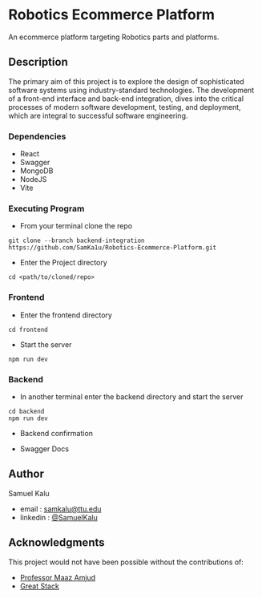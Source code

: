 # Robotics Ecommerce Platform

An ecommerce platform targeting Robotics parts and platforms.

## Description

The primary aim of this project is to explore the design of sophisticated software systems using industry-standard technologies. The development of a front-end interface and back-end integration, dives into the critical processes of modern software development, testing, and deployment, which are integral to successful software engineering.

### Dependencies

* React
* Swagger
* MongoDB
* NodeJS
* Vite

### Executing Program

* From your terminal clone the repo 
```
git clone --branch backend-integration https://github.com/SamKa1u/Robotics-Ecommerce-Platform.git
```

* Enter the Project directory 
```
cd <path/to/cloned/repo>
```

### Frontend

* Enter the frontend directory 
```
cd frontend
```

* Start the server 
```
npm run dev
```

### Backend

* In another terminal enter the backend directory and start the server 
```
cd backend
npm run dev
```

* Backend confirmation

* Swagger Docs

  
## Author

Samuel Kalu
  
* email : [samkalu@ttu.edu](mailto:samkalu@ttu.edu)
* linkedin : [@SamuelKalu](https://www.linkedin.com/in/samuel-kalu-74a359342/)


## Acknowledgments

This project would not have been possible without the contributions of:
* [Professor Maaz Amjud](mailto:maaz.amjad@ttu.edu)
* [Great Stack](https://www.youtube.com/watch?v=7E6um7NGmeE&ab_channel=GreatStack)
